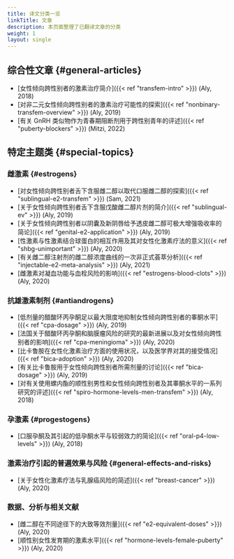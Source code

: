 ```yaml
---
title: 译文分类一览
linkTitle: 文章
description: 本页面整理了已翻译文章的分类
weight: 1
layout: single
---
```


## 综合性文章 {#general-articles}

- [女性倾向跨性别者的激素治疗简介]({{< ref "transfem-intro" >}}) (Aly, 2018)
- [对非二元女性倾向跨性别者的激素治疗可能性的探索]({{< ref "nonbinary-transfem-overview" >}}) (Aly, 2019)
- [有关 GnRH 类似物作为青春期阻断剂用于跨性别青年的评述]({{< ref "puberty-blockers" >}}) (Mitzi, 2022)

## 特定主题类 {#special-topics}

### 雌激素 {#estrogens}

- [对女性倾向跨性别者舌下含服雌二醇以取代口服雌二醇的探索]({{< ref "sublingual-e2-transfem" >}}) (Sam, 2021)
- [关于女性倾向跨性别者舌下含服戊酸雌二醇片剂的简介]({{< ref "sublingual-ev" >}}) (Aly, 2019)
- [关于女性倾向跨性别者以阴囊及新阴唇给予透皮雌二醇可极大增强吸收率的简论]({{< ref "genital-e2-application" >}}) (Aly, 2019)
- [性激素与性激素结合球蛋白的相互作用及其对女性化激素疗法的意义]({{< ref "shbg-unimportant" >}}) (Aly, 2020)
- [有关雌二醇注射剂的雌二醇浓度曲线的一次非正式荟萃分析]({{< ref "injectable-e2-meta-analysis" >}}) (Aly, 2021)
- [雌激素对凝血功能与血栓风险的影响]({{< ref "estrogens-blood-clots" >}}) (Aly, 2020)

### 抗雄激素制剂 {#antiandrogens}

- [低剂量的醋酸环丙孕酮足以最大限度地抑制女性倾向跨性别者的睾酮水平]({{< ref "cpa-dosage" >}}) (Aly, 2019)
- [法国关于醋酸环丙孕酮和脑膜瘤风险的研究的最新进展以及对女性倾向跨性别者的影响]({{< ref "cpa-meningioma" >}}) (Aly, 2020)
- [比卡鲁胺在女性化激素治疗方面的使用状况，以及医学界对其的接受情况]({{< ref "bica-adoption" >}}) (Aly, 2020)
- [有关比卡鲁胺用于女性倾向跨性别者所需剂量的讨论]({{< ref "bica-dosage" >}}) (Aly, 2019)
- [对有关使用螺内酯的顺性别男性和女性倾向跨性别者及其睾酮水平的一系列研究的评述]({{< ref "spiro-hormone-levels-men-transfem" >}}) (Aly, 2018)

### 孕激素 {#progestogens}

- [口服孕酮及其引起的低孕酮水平与较弱效力的简论]({{< ref "oral-p4-low-levels" >}}) (Aly, 2018)

### 激素治疗引起的普遍效果与风险 {#general-effects-and-risks}

- [关于女性化激素疗法与乳腺癌风险的简述]({{< ref "breast-cancer" >}}) (Aly, 2020)

### 数据、分析与相关文献

- [雌二醇在不同途径下的大致等效剂量]({{< ref "e2-equivalent-doses" >}}) (Aly, 2020)
- [顺性别女性发育期的激素水平]({{< ref "hormone-levels-female-puberty" >}}) (Aly, 2020)
